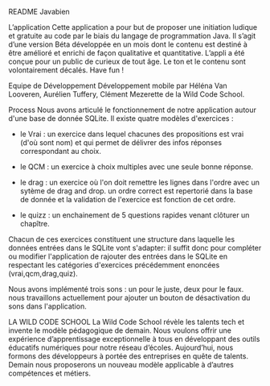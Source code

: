 README Javabien

L’application
Cette application a pour but de proposer une initiation ludique et gratuite au code par le biais du langage de programmation Java. Il s’agit d’une version Béta développée en un mois dont le contenu est destiné à être amélioré et enrichi de façon qualitative et quantitative. L’appli a été conçue pour un public de curieux de tout âge. Le ton et le contenu sont volontairement décalés. Have fun !

Equipe de Développement 
Développement mobile par Héléna Van Looveren, Aurélien Tuffery, Clément Mezerette de la Wild Code School.

Process
Nous avons articulé le fonctionnement de notre application autour d'une base de donnée SQLite. Il existe quatre modèles d'exercices :

- le Vrai : un exercice dans lequel chacunes des propositions est vrai (d'où sont nom) et qui permet de délivrer des infos réponses correspondant au choix.

- le QCM : un exercice à choix multiples avec une seule bonne réponse.

- le drag : un exercice où l'on doit remettre les lignes dans l'ordre avec un sytème de drag and drop. un ordre correct est repertorié dans la base de donnée et la validation de l'exercice est fonction de cet ordre.

- le quizz : un enchainement de 5 questions rapides venant clôturer un chapître.


Chacun de ces exercices constituent une structure dans laquelle les données entrées dans le SQLite vont s'adapter: il suffit donc pour compléter ou modifier l'application de rajouter des entrées dans le SQLite en respectant les catégories d'exercices précédemment enoncées (vrai,qcm,drag,quiz).

Nous avons implémenté trois sons : un pour le juste, deux pour le faux. nous travaillons actuellement pour ajouter un bouton de désactivation du sons dans l'application.



LA WILD CODE SCHOOL
La Wild Code School révèle les talents tech et invente le modèle pédagogique de demain. Nous voulons offrir une expérience d’apprentissage exceptionnelle à tous en développant des outils éducatifs numériques pour notre réseau d’écoles. Aujourd’hui, nous formons des développeurs à portée des entreprises en quête de talents. Demain nous proposerons un nouveau modèle applicable à d’autres compétences et métiers.

